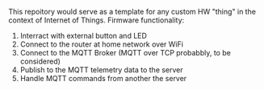 This repoitory would serve as a template for any custom HW "thing" in the context of Internet of Things.
Firmware functionality:
 1. Interract with external button and LED
 2. Connect to the router at home network over WiFi
 3. Connect to the MQTT Broker (MQTT over TCP probabbly, to be considered)
 4. Publish to the MQTT telemetry data to the server
 5. Handle MQTT commands from another the server

